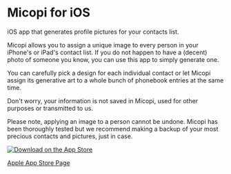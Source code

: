 # Micopi for iOS

iOS app that generates profile pictures for your contacts list.

Micopi allows you to assign a unique image to every person in your iPhone's or iPad's contact list. If you do not happen to have a (decent) photo of someone you know, you can use this app to simply generate one.

You can carefully pick a design for each individual contact or let Micopi assign its generative art to a whole bunch of phonebook entries at the same time.

Don't worry, your information is not saved in Micopi, used for other purposes or transmitted to us.

Please note, applying an image to a person cannot be undone. Micopi has been thoroughly tested but we recommend making a backup of your most precious contacts and pictures, just in case.

[![Download on the App Store](https://developer.apple.com/app-store/marketing/guidelines/images/badge-example-alternate_2x.png)](https://apps.apple.com/app/micopi/id1087113109)

[Apple App Store Page](https://apps.apple.com/app/micopi/id1087113109)


